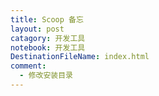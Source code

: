 ```yaml
---
title: Scoop 备忘
layout: post
catagory: 开发工具
notebook: 开发工具
DestinationFileName: index.html
comment:
  - 修改安装目录
---
```


